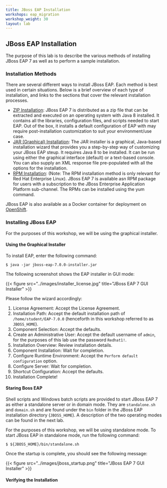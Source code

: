 ```yaml
---
title: JBoss EAP Installation
workshops: eap_migration
workshop_weight: 30
layout: lab
---
```


## JBoss EAP Installation

The purpose of this lab is to describe the various methods of installing JBoss EAP 7 as well as to perform a sample installation.

### Installation Methods

There are several different ways to install JBoss EAP. Each method is best used in certain situations. Below is a brief overview of each type of installation, and links to the sections that cover the relevant installation processes.

- [ZIP Installation][zip]:  JBoss EAP 7 is distributed as a zip file that can be extracted and executed on an operating system with Java 8 installed. It contains all the libraries, configuration files, and scripts needed to start EAP. Out of the box, it installs a default configuration of EAP with may require post-installation customization to suit your environment/use case.
- [JAR (Graphical) Installation][jar]: The JAR installer is a graphical, Java-based installation wizard that provides you a step-by-step way of customizing your JBoss EAP steup. It requires Java 8 to be installed. It can be run using either the graphical interface (default) or a text-based console. You can also supply an XML response file pre-populated with all the options for the installation.
- [RPM Installation][rpm]: (Note: The RPM installation method is only relevant for Red Hat Enterprise Linux). JBoss EAP 7 is available asn RPM package for users with a subscription to the JBoss Enterprise Application Platform sub-channel. The RPMs can be installed using the yum command.

JBoss EAP is also available as a Docker container for deployment on [OpenShift][xpaas].

### Installing JBoss EAP

For the purposes of this workshop, we will be using the graphical installer.

#### Using the Graphical Installer
To install EAP, enter the following command:

```
$ java -jar jboss-eap-7.0.0-installer.jar
```
The following screenshot shows the EAP installer in GUI mode:

{{< figure src="../images/installer_license.jpg" title="JBoss EAP 7 GUI Installer" >}}

Please follow the wizard accordingly:

1. License Agreement: Accept the License Agreement.
2. Installation Path: Accept the default installation path of `/home/student/EAP-7.0.0` (henceforth in this workshop referred to as `JBOSS_HOME`).
3. Component Selection: Accept the defaults.
4. Create an Administrative User: Accept the default username of `admin`, for the purposes of this lab use the password `Redhat1!`.
5. Installation Overview: Review installation details.
6. Component Installation: Wait for completion.
7. Configure Runtime Environment: Accept the `Perform default configuration` option.
8. Configure Server: Wait for completion.
9. Shortcut Configuration: Accept the defaults.
10. Installation Complete!

#### Staring Boss EAP
Shell scripts and Windows batch scripts are provided to start JBoss EAP 7 as either a standalone
server or in domain mode. They are `standalone.sh` and `domain.sh` and are found under the
`bin` folder in the JBoss EAP installation directory (`JBOSS_HOME`). A description of the two operating modes can be found in the next lab.

For the purposes of this workshop, we will be using standalone mode. To start JBoss EAP in standalone mode, run the following command:

```
$ ${JBOSS_HOME}/bin/standalone.sh
```
Once the startup is complete, you should see the following message:

{{< figure src="../images/jboss_startup.png" title="JBoss EAP 7 GUI Installer" >}}

#### Verifying the Installation

[zip]: https://access.redhat.com/documentation/en-us/red_hat_jboss_enterprise_application_platform/7.0/html/installation_guide/installing_jboss_eap#zip_installation
[jar]: https://access.redhat.com/documentation/en-us/red_hat_jboss_enterprise_application_platform/7.0/html/installation_guide/installing_jboss_eap#installer_installation
[rpm]: https://access.redhat.com/documentation/en-us/red_hat_jboss_enterprise_application_platform/7.0/html/installation_guide/installing_jboss_eap#rpm_installation
[xpaas]: https://www.openshift.com/container-platform/middleware-services.html
